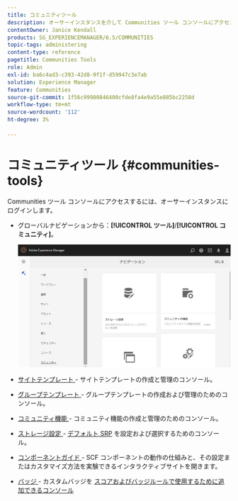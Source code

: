 ```yaml
---
title: コミュニティツール
description: オーサーインスタンスを介して Communities ツール コンソールにアクセスする方法について説明します。
contentOwner: Janice Kendall
products: SG_EXPERIENCEMANAGER/6.5/COMMUNITIES
topic-tags: administering
content-type: reference
pagetitle: Communities Tools
role: Admin
exl-id: ba6c4ad3-c393-42d8-9f1f-d59947c3e7ab
solution: Experience Manager
feature: Communities
source-git-commit: 1f56c99980846400cfde8fa4e9a55e885bc2258d
workflow-type: tm+mt
source-wordcount: '112'
ht-degree: 3%

---
```


# コミュニティツール {#communities-tools}

Communities ツール コンソールにアクセスするには、オーサーインスタンスにログインします。

* グローバルナビゲーションから：**[!UICONTROL ツール]**/**[!UICONTROL コミュニティ]**。

  ![communities](assets/communities-home.png)

* [ サイトテンプレート ](sites.md) - サイトテンプレートの作成と管理のコンソール。

* [ グループテンプレート ](tools-groups.md) - グループテンプレートの作成および管理のためのコンソール。

* [ コミュニティ機能 ](functions.md) - コミュニティ機能の作成と管理のためのコンソール。

* [ ストレージ設定 ](srp-config.md) - [ デフォルト SRP](working-with-srp.md) を設定および選択するためのコンソール。

* [ コンポーネントガイド ](components-guide.md) - SCF コンポーネントの動作の仕組みと、その設定またはカスタマイズ方法を実験できるインタラクティブサイトを開きます。

* [ バッジ ](badges.md) - カスタムバッジを [ スコアおよびバッジルールで使用するために追加できるコンソール ](implementing-scoring.md)
